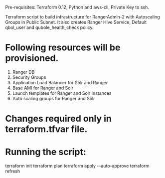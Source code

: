 Pre-requisites: Terraform 0.12, Python and aws-cli, Private Key to ssh.

Terraform script to build infrastructure for RangerAdmin-2 with Autoscaling Groups in Public Subnet.
It also creates Ranger Hive Service, Default qbol_user and qubole_health_check policy.

# Following resources will be provisioned.
1. Ranger DB
2. Security Groups
3. Application Load Balancer for Solr and Ranger
4. Base AMI for Ranger and Solr
5. Launch templates for Ranger and Solr Instances
6. Auto scaling groups for Ranger and Solr

# Changes required only in terraform.tfvar file.
# Running the script: 
terraform init
terraform plan
terraform apply --auto-approve
terraform refresh
 


